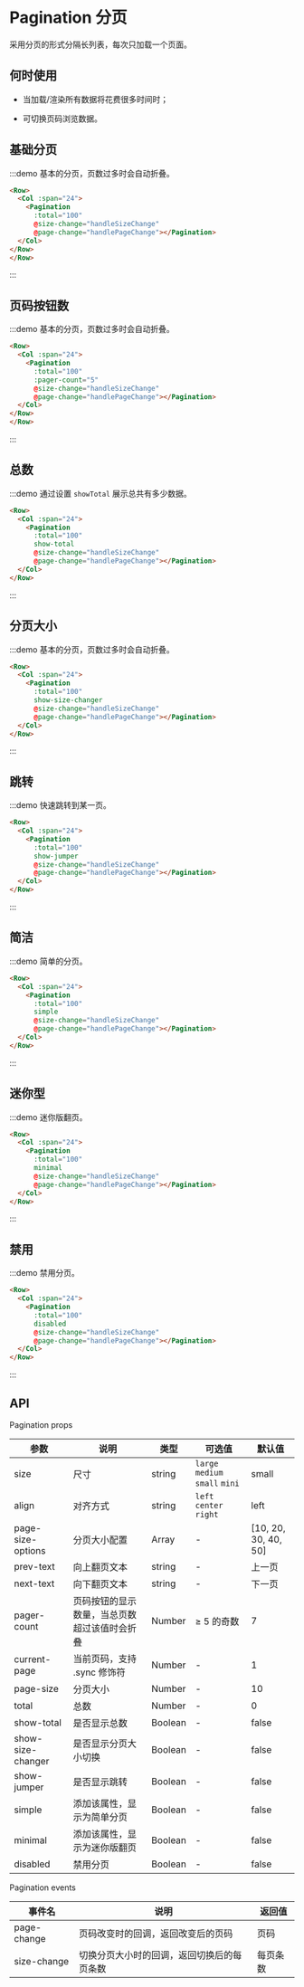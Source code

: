 # Pagination 分页

采用分页的形式分隔长列表，每次只加载一个页面。

## 何时使用

- 当加载/渲染所有数据将花费很多时间时；

- 可切换页码浏览数据。

## 基础分页

:::demo 基本的分页，页数过多时会自动折叠。

```html
<Row>
  <Col :span="24">
    <Pagination
      :total="100"
      @size-change="handleSizeChange"
      @page-change="handlePageChange"></Pagination>
  </Col>
</Row>
</Row>
```
:::

## 页码按钮数

:::demo 基本的分页，页数过多时会自动折叠。

```html
<Row>
  <Col :span="24">
    <Pagination
      :total="100"
      :pager-count="5"
      @size-change="handleSizeChange"
      @page-change="handlePageChange"></Pagination>
  </Col>
</Row>
</Row>
```
:::

## 总数

:::demo 通过设置 `showTotal` 展示总共有多少数据。

```html
<Row>
  <Col :span="24">
    <Pagination
      :total="100"
      show-total
      @size-change="handleSizeChange"
      @page-change="handlePageChange"></Pagination>
  </Col>
</Row>
```
:::

## 分页大小

:::demo 基本的分页，页数过多时会自动折叠。

```html
<Row>
  <Col :span="24">
    <Pagination
      :total="100"
      show-size-changer
      @size-change="handleSizeChange"
      @page-change="handlePageChange"></Pagination>
  </Col>
</Row>
```
:::

## 跳转

:::demo 快速跳转到某一页。

```html
<Row>
  <Col :span="24">
    <Pagination
      :total="100"
      show-jumper
      @size-change="handleSizeChange"
      @page-change="handlePageChange"></Pagination>
  </Col>
</Row>
```
:::

## 简洁

:::demo 简单的分页。

```html
<Row>
  <Col :span="24">
    <Pagination
      :total="100"
      simple
      @size-change="handleSizeChange"
      @page-change="handlePageChange"></Pagination>
  </Col>
</Row>
```
:::

## 迷你型

:::demo 迷你版翻页。

```html
<Row>
  <Col :span="24">
    <Pagination
      :total="100"
      minimal
      @size-change="handleSizeChange"
      @page-change="handlePageChange"></Pagination>
  </Col>
</Row>
```
:::

## 禁用

:::demo 禁用分页。

```html
<Row>
  <Col :span="24">
    <Pagination
      :total="100"
      disabled
      @size-change="handleSizeChange"
      @page-change="handlePageChange"></Pagination>
  </Col>
</Row>
```
:::

## API

Pagination props

| 参数 | 说明 | 类型 | 可选值 | 默认值 |
|---- |---- |---- |---- |---- |
| size | 尺寸 | string | `large` `medium` `small` `mini` | small |
| align | 对齐方式 | string | `left` `center` `right` | left |
| page-size-options | 分页大小配置 | Array | - | [10, 20, 30, 40, 50] |
| prev-text | 向上翻页文本 | string | - | 上一页 |
| next-text | 向下翻页文本 | string | - | 下一页 |
| pager-count | 页码按钮的显示数量，当总页数超过该值时会折叠 | Number | ≥ 5 的奇数 | 7 |
| current-page | 当前页码，支持 .sync 修饰符 | Number | - | 1 |
| page-size | 分页大小 | Number | - | 10 |
| total | 总数 | Number | - | 0 |
| show-total | 是否显示总数 | Boolean | - | false |
| show-size-changer | 是否显示分页大小切换 | Boolean | - | false |
| show-jumper | 是否显示跳转 | Boolean | - | false |
| simple | 添加该属性，显示为简单分页 | Boolean | - | false |
| minimal | 添加该属性，显示为迷你版翻页 | Boolean | - | false |
| disabled | 禁用分页 | Boolean | - | false |

Pagination events

| 事件名 | 说明 | 返回值 |
|---- |---- |---- |
| page-change | 页码改变时的回调，返回改变后的页码 | 页码 |
| size-change | 切换分页大小时的回调，返回切换后的每页条数 | 每页条数 |


<script>
  import Row from '@/components/row';
  import Col from '@/components/col';
  import Pagination from '@/components/pagination';

  export default {
    components: {
      Row,
      Col,
      Pagination,
    },
    methods: {
      handleSizeChange(val) {
        console.log(val);
      },
      handlePageChange(val) {
        console.log(val);
      },
    },
  };
</script>